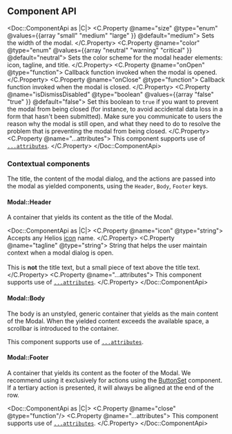 ## Component API

<Doc::ComponentApi as |C|>
  <C.Property @name="size" @type="enum" @values={{array "small" "medium" "large" }} @default="medium">
    Sets the width of the modal.
  </C.Property>
  <C.Property @name="color" @type="enum" @values={{array "neutral" "warning" "critical" }} @default="neutral">
    Sets the color scheme for the modal header elements: icon, tagline, and title.
  </C.Property>
  <C.Property @name="onOpen" @type="function">
    Callback function invoked when the modal is opened.
  </C.Property>
  <C.Property @name="onClose" @type="function">
    Callback function invoked when the modal is closed.
  </C.Property>
  <C.Property @name="isDismissDisabled" @type="boolean" @values={{array "false" "true" }} @default="false">
    Set this boolean to `true` if you want to prevent the modal from being closed (for instance, to avoid accidental data loss in a form that hasn't been submitted). Make sure you communicate to users the reason why the modal is still open, and what they need to do to resolve the problem that is preventing the modal from being closed.
  </C.Property>
  <C.Property @name="...attributes">
    This component supports use of [`...attributes`](https://guides.emberjs.com/release/in-depth-topics/patterns-for-components/#toc_attribute-ordering).
  </C.Property>
</Doc::ComponentApi>

### Contextual components

The title, the content of the modal dialog, and the actions are passed into the modal as yielded components, using the `Header`, `Body`, `Footer` keys.

#### Modal::Header

A container that yields its content as the title of the Modal.

<Doc::ComponentApi as |C|>
  <C.Property @name="icon" @type="string">
    Accepts any Helios [icon](/icons/library) name.
  </C.Property>
  <C.Property @name="tagline" @type="string">
    String that helps the user maintain context when a modal dialog is open.
    <br/><br/>
     This is **not** the title text, but a small piece of text above the title text.
  </C.Property>
  <C.Property @name="...attributes">
    This component supports use of [`...attributes`](https://guides.emberjs.com/release/in-depth-topics/patterns-for-components/#toc_attribute-ordering).
  </C.Property>
</Doc::ComponentApi>

#### Modal::Body

The body is an unstyled, generic container that yields as the main content of the Modal. When the yielded content exceeds the available space, a scrollbar is introduced to the container.

This component supports use of [`...attributes`](https://guides.emberjs.com/release/in-depth-topics/patterns-for-components/#toc_attribute-ordering).

#### Modal::Footer

A container that yields its content as the footer of the Modal. We recommend using it exclusively for actions using the [ButtonSet](/components/button-set) component. If a tertiary action is presented, it will always be aligned at the end of the row.

<Doc::ComponentApi as |C|>
  <C.Property @name="close" @type="function"/>
  <C.Property @name="...attributes">
    This component supports use of [`...attributes`](https://guides.emberjs.com/release/in-depth-topics/patterns-for-components/#toc_attribute-ordering).
  </C.Property>
</Doc::ComponentApi>
